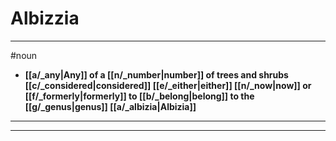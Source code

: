# Albizzia
---
#noun
- **[[a/_any|Any]] of a [[n/_number|number]] of trees and shrubs [[c/_considered|considered]] [[e/_either|either]] [[n/_now|now]] or [[f/_formerly|formerly]] to [[b/_belong|belong]] to the [[g/_genus|genus]] [[a/_albizia|Albizia]]**
---
---
